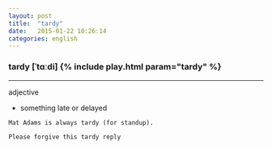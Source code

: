 ```yaml
---
layout: post
title:  "tardy"
date:   2015-01-22 10:26:14 
categories: english
---
```

### tardy [ˈtɑːdi] {% include play.html param="tardy" %}
-----------
adjective

- something late or delayed

`Mat Adams is always tardy (for standup).`

`Please forgive this tardy reply`

